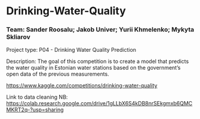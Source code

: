 # Drinking-Water-Quality
### Team: Sander Roosalu; Jakob Univer; Yurii Khmelenko; Mykyta Skliarov

Project type: P04 - Drinking Water Quality Prediction

Description: The goal of this competition is to create a model that predicts the water quality in Estonian water stations based on the government’s open data of the previous measurements.

https://www.kaggle.com/competitions/drinking-water-quality

Link to data cleaning NB: https://colab.research.google.com/drive/1gLLbX6S4kDB8nrSEkgmxb6QMCMKRT2q-?usp=sharing
